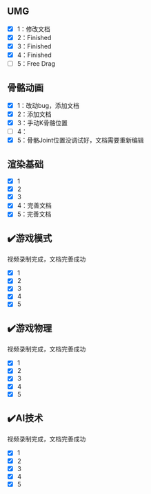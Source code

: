## UMG

- [x] 1：修改文档
- [x] 2：Finished
- [x] 3：Finished
- [x] 4：Finished
- [ ] 5：Free Drag

## 骨骼动画

- [x] 1：改动bug，添加文档
- [x] 2：添加文档
- [x] 3：手动K骨骼位置
- [ ] 4：
- [x] 5：骨骼Joint位置没调试好，文档需要重新编辑

## 渲染基础

- [x] 1
- [x] 2
- [x] 3
- [x] 4：完善文档
- [x] 5：完善文档

## ✔️游戏模式

视频录制完成，文档完善成功

- [x] 1
- [x] 2
- [x] 3
- [x] 4
- [x] 5

## ✔️游戏物理

视频录制完成，文档完善成功

- [x] 1 
- [x] 2
- [x] 3
- [x] 4
- [x] 5

## ✔️AI技术

视频录制完成，文档完善成功

- [x] 1
- [x] 2
- [x] 3
- [x] 4
- [x] 5